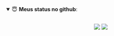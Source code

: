 <details open>
 <summary> 😇 <b>Meus status no github</b>: </summary>

<br>

<p align = "center">
  <img src = "https://github-readme-stats.vercel.app/api?username=The-end-dev&show_icons=true&theme=tokyonight&line_height=27">
  <img src = "https://github-readme-stats.vercel.app/api/top-langs/?username=The-end-dev&hide=css,java,html&theme=tokyonight">
</p>
<br>

